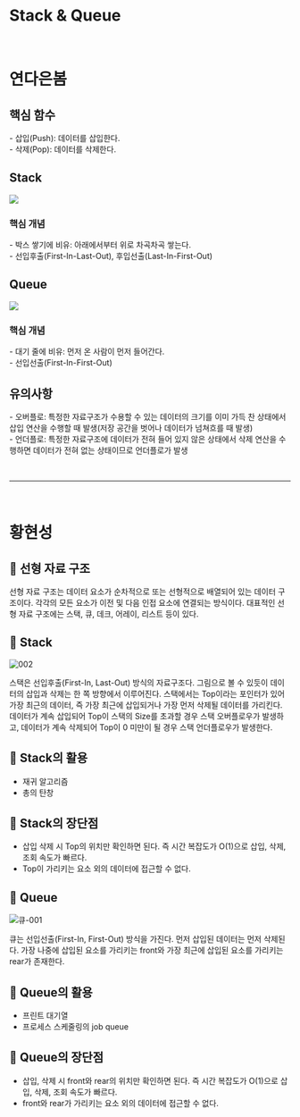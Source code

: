 # Stack & Queue

<br/>

# 연다은봄

## 핵심 함수
\- 삽입(Push): 데이터를 삽입한다.       
\- 삭제(Pop): 데이터를 삭제한다.       

## Stack
![](https://user-images.githubusercontent.com/85475577/201534276-2e775d5f-8d22-489d-a193-28792e877e99.png) 

### 핵심 개념
\- 박스 쌓기에 비유: 아래에서부터 위로 차곡차곡 쌓는다.        
\- 선입후출(First-In-Last-Out), 후입선출(Last-In-First-Out)         

## Queue
![](https://user-images.githubusercontent.com/85475577/201534845-886c10c6-a63f-4c7e-a466-ba0f0d8e8091.png)      

### 핵심 개념
\- 대기 줄에 비유: 먼저 온 사람이 먼저 들어간다.          
\- 선입선출(First-In-First-Out)         

## 유의사항
\- 오버플로: 특정한 자료구조가 수용할 수 있는 데이터의 크기를 이미 가득 찬 상태에서 삽입 연산을 수행할 때 발생(저장 공간을 벗어나 데이터가 넘쳐흐를 때 발생)        
\- 언더플로: 특정한 자료구조에 데이터가 전혀 들어 있지 않은 상태에서 삭제 연산을 수행하면 데이터가 전혀 없는 상태이므로 언더플로가 발생      

<br/>

---

<br/>

# 황현성

## 🌟 선형 자료 구조

선형 자료 구조는 데이터 요소가 순차적으로 또는 선형적으로 배열되어 있는 데이터 구조이다.
각각의 모든 요소가 이전 및 다음 인접 요소에 연결되는 방식이다.
대표적인 선형 자료 구조에는 스택, 큐, 데크, 어레이, 리스트 등이 있다.

## 🍘 Stack

![002](https://user-images.githubusercontent.com/81323697/200262482-44e53974-dfd8-4e28-bd69-846d2d287595.png)

스택은 선입후출(First-In, Last-Out) 방식의 자료구조다. 그림으로 볼 수 있듯이 데이터의 삽입과 삭제는 한 쪽 방향에서 이루어진다. 
스택에서는 Top이라는 포인터가 있어 가장 최근의 데이터, 즉 가장 최근에 삽입되거나 가장 먼저 삭제될 데이터를 가리킨다.
데이터가 계속 삽입되어 Top이 스택의 Size를 초과할 경우 스택 오버플로우가 발생하고,
데이터가 계속 삭제되어 Top이 0 미만이 될 경우 스택 언더플로우가 발생한다.

## 🍮 Stack의 활용
- 재귀 알고리즘
- 총의 탄창

## 🍭 Stack의 장단점
- 삽입 삭제 시 Top의 위치만 확인하면 된다. 즉 시간 복잡도가 O(1)으로 삽입, 삭제, 조회 속도가 빠르다.
- Top이 가리키는 요소 외의 데이터에 접근할 수 없다.

## 🍏 Queue

![큐-001](https://user-images.githubusercontent.com/81323697/200258225-836f7c50-cc7a-4429-9c8c-c0c034df5a46.png)

큐는 선입선출(First-In, First-Out) 방식을 가진다. 먼저 삽입된 데이터는 먼저 삭제된다. 
가장 나중에 삽입된 요소를 가리키는 front와 가장 최근에 삽입된 요소를 가리키는 rear가 존재한다.


## 🍠 Queue의 활용
- 프린트 대기열
- 프로세스 스케줄링의 job queue

## 🍐 Queue의 장단점
- 삽입, 삭제 시 front와 rear의 위치만 확인하면 된다. 즉 시간 복잡도가 O(1)으로 삽입, 삭제, 조회 속도가 빠르다.
- front와 rear가 가리키는 요소 외의 데이터에 접근할 수 없다.
